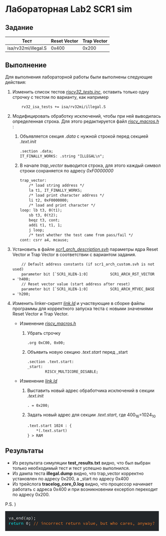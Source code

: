 # Лабораторная Lab2 SCR1 sim

## Задание

|Тест	            |Reset Vector	|Trap Vector
|---------------- |------------ |-----------
|isa/rv32mi/illegal.S |0х400        |0x200

## Выполнение

Для выполнения лабораторной работы были выполнены следующие действия:

1. Изменить список тестов *[riscv32_tests.inc](../sim/tests/riscv_isa/rv32_tests.inc)*, оставить только одну строчку с тестом по варианту, как например

    ```
        rv32_isa_tests += isa/rv32mi/illegal.S
    ```

2. Модифицировать обработку исключений, чтобы при ней выводилась определенная строка. Для этого редактируется файл *[riscv_macros.h](../sim/tests/common/riscv_macros.h)* :
   1. Объявляется секция *.data* с нужной строкой перед секцией *.text.init*

        ```
        .section .data;	
        IT_FINALLY_WORKS: .string "ILLEGAL\n";
        ```

   2. В начале *trap_vector* выводится строка, для этого каждый символ строки сохраняется по адресу *0xF0000000*

        ```
        trap_vector: 
            /* load string address */
            la t1, IT_FINALLY_WORKS;
            /* load print character address */
            li t2, 0xF0000000;	
            /* load and print character */
        loop: lb t3, 0(t1);	
            sb t3, 0(t2);				
		    beqz t3, cont;
		    addi t1, t1, 1;
		    j loop;					
            /* test whether the test came from pass/fail */
        cont: csrr a4, mcause;
        ```					

3. Установить в файле *[scr1_arch_description.svh](../src/includes/scr1_arch_description.svh)* параметры ядра Reset Vector и Trap Vector в соответствии с вариантом задания.

    ```
        // Default address constants (if scr1_arch_custom.svh is not used)
        parameter bit [`SCR1_XLEN-1:0]          SCR1_ARCH_RST_VECTOR        = 'h400;
        // Reset vector value (start address after reset)
        parameter bit [`SCR1_XLEN-1:0]          SCR1_ARCH_MTVEC_BASE        = 'h200;
    ```

4. Изменить linker-скрипт *[link.ld](../sim/tests/common/link.ld)* и участвующие в сборке файлы программы для корректного запуска теста с новыми значениями Reset Vector и Trap Vector.
    * Изменение *[riscv_macros.h](../sim/tests/common/riscv_macros.h)*
        1. Убрать строчку

            ```
            .org 0xC00, 0x00;
            ```

        2. Объявить новую секцию *.text.start* перед _start

            ```
            .section .text.start:
            _start:
                    RISCV_MULTICORE_DISABLE;
            ```

    * Изменение *[link.ld](../sim/tests/common/link.ld)* 
        1. Выставить новый адрес обработчика исключений в секции *.text.init*

            ```
            . = 0x200;
            ```

        2. Задать новый адрес для секции *.text.start*, где 400<sub>16</sub>=1024<sub>10</sub>

            ```
            .text.start 1024 : {
                *(.text.start)
            } > RAM
            ```

## Результаты

* Из результата симуляции **test_results.txt** видно, что был выбран только необходимый тест и тест успешно выполнился.
* Из дампа теста **illegal.dump** видно, что trap_vector корректно установлен по адресу 0x200, а _start по адресу 0x400
* Из трейслога **tracelog_core_0.log** видно, что процессор начинает работать с адреса 0х400 и при возникновении exception переходит по адресу 0x200.

P.S. )

![heh](heh.png)